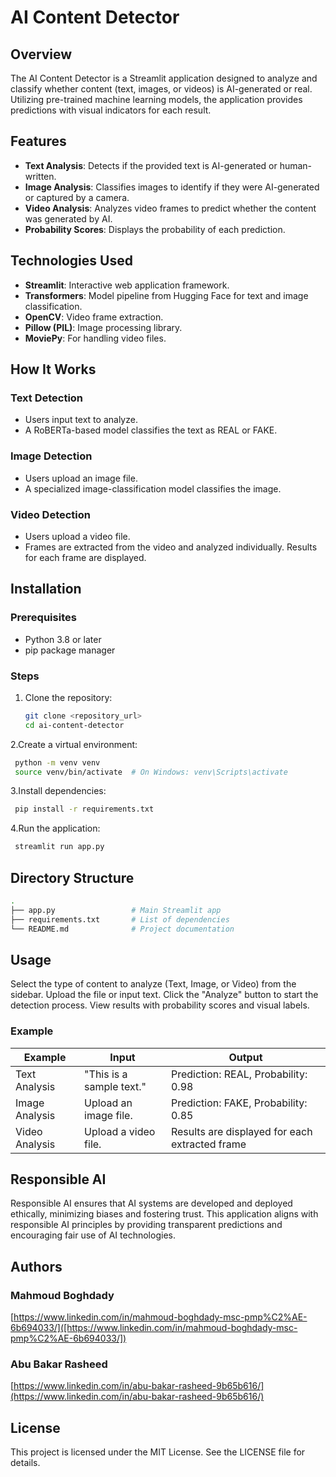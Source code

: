 # AI Content Detector

## Overview

The AI Content Detector is a Streamlit application designed to analyze and classify whether content (text, images, or videos) is AI-generated or real. Utilizing pre-trained machine learning models, the application provides predictions with visual indicators for each result.

## Features

- **Text Analysis**: Detects if the provided text is AI-generated or human-written.
- **Image Analysis**: Classifies images to identify if they were AI-generated or captured by a camera.
- **Video Analysis**: Analyzes video frames to predict whether the content was generated by AI.
- **Probability Scores**: Displays the probability of each prediction.

## Technologies Used

- **Streamlit**: Interactive web application framework.
- **Transformers**: Model pipeline from Hugging Face for text and image classification.
- **OpenCV**: Video frame extraction.
- **Pillow (PIL)**: Image processing library.
- **MoviePy**: For handling video files.

## How It Works

### Text Detection

- Users input text to analyze.
- A RoBERTa-based model classifies the text as REAL or FAKE.

### Image Detection

- Users upload an image file.
- A specialized image-classification model classifies the image.

### Video Detection

- Users upload a video file.
- Frames are extracted from the video and analyzed individually. Results for each frame are displayed.

## Installation

### Prerequisites

- Python 3.8 or later
- pip package manager

### Steps

1. Clone the repository:
   ```bash
   git clone <repository_url>
   cd ai-content-detector
   ```
2.Create a virtual environment:
   ```bash
    python -m venv venv
    source venv/bin/activate  # On Windows: venv\Scripts\activate
   ```

3.Install dependencies:
   ```bash
    pip install -r requirements.txt
   ```

4.Run the application:
   ```bash
    streamlit run app.py
   ```

## Directory Structure
   ```bash
.
├── app.py                 # Main Streamlit app
├── requirements.txt       # List of dependencies
└── README.md              # Project documentation
   ```
## Usage
Select the type of content to analyze (Text, Image, or Video) from the sidebar.
Upload the file or input text.
Click the "Analyze" button to start the detection process.
View results with probability scores and visual labels.


###  Example
| Example | Input | Output |
|-------|-----------|--------|
| Text Analysis | "This is a sample text." | Prediction: REAL, Probability: 0.98 |
| Image Analysis | Upload an image file. | Prediction: FAKE, Probability: 0.85 |
| Video Analysis | Upload a video file. | Results are displayed for each extracted frame |


## Responsible AI
Responsible AI ensures that AI systems are developed and deployed ethically, minimizing biases and fostering trust. This application aligns with responsible AI principles by providing transparent predictions and encouraging fair use of AI technologies.

## Authors

### Mahmoud Boghdady
   [https://www.linkedin.com/in/mahmoud-boghdady-msc-pmp%C2%AE-6b694033/]([https://www.linkedin.com/in/mahmoud-boghdady-msc-pmp%C2%AE-6b694033/])

### Abu Bakar Rasheed
[https://www.linkedin.com/in/abu-bakar-rasheed-9b65b616/](https://www.linkedin.com/in/abu-bakar-rasheed-9b65b616/)

## License
This project is licensed under the MIT License. See the LICENSE file for details.
